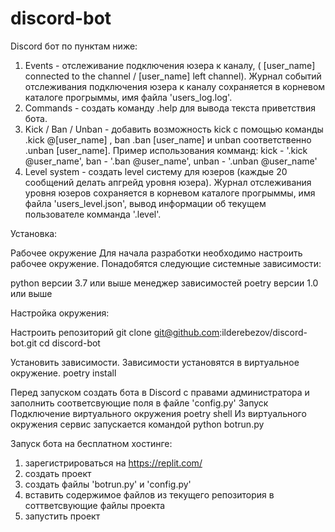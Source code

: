 # discord-bot
Discord бот по пунктам ниже:
1. Events - отслеживание подключения юзера к каналу, ( [user_name] connected to the channel / [user_name] left channel). Журнал событий отслеживания подключения юзера к каналу сохраняется в корневом каталоге прогрыммы, имя файла 'users_log.log'.
2. Commands - создать команду .help для вывода текста приветствия бота.
3. Kick / Ban / Unban - добавить возможность kick c помощью команды .kick @[user_name] , ban .ban [user_name] и unban соответственно .unban [user_name]. Пример использования комманд: kick - '.kick @user_name', ban - '.ban @user_name', unban - '.unban @user_name'
5. Level system - создать level систему для юзеров (каждые 20 сообщений делать апгрейд уровня юзера). Журнал отслеживания уровня юзеров сохраняется в корневом каталоге прогрыммы, имя файла 'users_level.json', вывод информации об текущем пользователе комманда '.level'.

Установка:

Рабочее окружение
Для начала разработки необходимо настроить рабочее окружение. Понадобятся следующие системные зависимости:

python версии 3.7 или выше
менеджер зависимостей poetry версии 1.0 или выше

Настройка окружения:

Настроить репозиторий
git clone git@github.com:ilderebezov/discord-bot.git
cd discord-bot

Установить зависимости. Зависимости установятся в виртуальное окружение.
poetry install

Перед запуском создать бота в Discord с правами администратора и заполнить соответсвующие поля в файле 'config.py'
Запуск
Подключение виртуального окружения
poetry shell
Из виртуального окружения сервис запускается командой
python botrun.py


Запуск бота на бесплатном хостинге:
1. зарегистрироваться на https://replit.com/
2. создать проект 
3. создать файлы 'botrun.py' и 'config.py' 
4. вставить содержимое файлов из текущего репозитория в соттветсвующие файлы проекта
5. запустить проект
